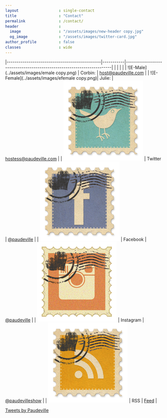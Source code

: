 ```yaml
---
layout                  : single-contact
title                   : "Contact"
permalink               : /contact/
header                  : 
  image                 : "/assets/images/new-header copy.jpg"
  og_image              : "/assets/images/twitter-card.jpg"
author_profile          : false
classes                 : wide
---
```


|-----------------------------------------------|-----------|-----------------------------------------------------------------------|
|                                               |           |                                                                       |
| ![E-Male](../assets/images/emale copy.png)    | Corbin:   | <host@paudeville.com>                                                 |
| ![E-Female](../assets/images/efemale copy.png)| Julie:    | <hostess@paudeville.com>                                              |
| ![Twitter](../assets/images/twitter.png)      | Twitter   | [@paudeville](https://www.twitter.com/paudeville)                     |
| ![Facebook](../assets/images/facebook.png)    | Facebook  | [@paudeville](https://www.facebook.com/paudeville)                    |
| ![Instagram](../assets/images/instagram.png)  | Instagram | [@paudevilleshow](https://www.instagram.com/paudevilleshow)           |
| ![RSS Feed](../assets/images/rss.png)			| RSS       | [Feed](http://paudeville.github.io/minimal-mistakes/podcast-feed.xml) |


<div class="jekyll-twitter-plugin" align="left">
    <div class="jekyll-twitter-plugin">
	    <a class="twitter-timeline" data-width="500" data-tweet-limit="5" href="https://twitter.com/paudeville?ref_src=twsrc%5Etfw">
		    Tweets by Paudeville
		</a>
        <script async="" src="https://platform.twitter.com/widgets.js" charset="utf-8"></script>
    </div>
</div>


